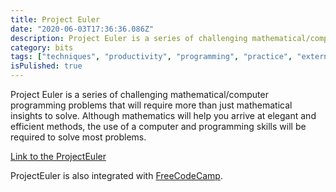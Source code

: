 ```yaml
---
title: Project Euler
date: "2020-06-03T17:36:36.086Z"
description: Project Euler is a series of challenging mathematical/computer programming problems...
category: bits
tags: ["techniques", "productivity", "programming", "practice", "external"]
isPulished: true
---
```


Project Euler is a series of challenging mathematical/computer programming problems that will require more than just mathematical insights to solve. Although mathematics will help you arrive at elegant and efficient methods, the use of a computer and programming skills will be required to solve most problems.

<a target="_blank" href="https://projecteuler.net/"> Link to the ProjectEuler</a>

ProjectEuler is also integrated with <a target="_blank" href="https://www.freecodecamp.org/learn/coding-interview-prep/project-euler/"> FreeCodeCamp</a>.
